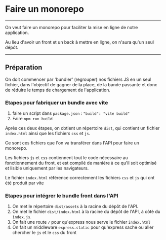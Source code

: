 # Faire un monorepo

---

On veut faire un monorepo pour faciliter la mise en ligne de notre application.

Au lieu d'avoir un front et un back à mettre en ligne, on n'aura qu'un seul dépôt.

---

## Préparation

On doit commencer par 'bundler' (regrouper) nos fichiers JS en un seul fichier, dans l'objectif de gagner de la place, de la bande passante et donc de réduire le temps de chargement de l'application.

### Etapes pour fabriquer un bundle avec vite

1. faire un script dans `package.json` : `"build": "vite build"`
2. Faire `npm run build`

Après ces deux étapes, on obtient un répertoire `dist`, qui contient un fichier `index.html` ainsi que les fichiers `css` et `js`.

Ce sont ces fichiers que l'on va transférer dans l'API pour faire un monorepo.

Les fichiers `js` et `css` contiennent tout le code nécessaire au fonctionnement du front, et est compilé de manière à ce qu'il soit optimisé et lisible uniquement par les navigateurs.

Le fichier `index.html` référence correctement les fichiers `css` et `js` qui ont été produit par vite

### Etapes pour intégrer le bundle front dans l'API

1. On met le répertoire `dist/assets` à la racine du dépôt de l'API.
2. On met le fichier `dist/index.html` à la racine du dépôt de l'API, à côté du `index.js`.
3. On fait une route `/` pour qu'express nous serve le fichier `index.html`
4. On fait un middleware `express.static` pour qu'express sache ou aller chercher le `js` et le `css` du front

